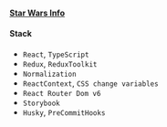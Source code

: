#### [Star Wars Info]()

#### Stack

- `React`, `TypeScript`
- `Redux`, `ReduxToolkit`
- `Normalization`
- `ReactContext`, `CSS change variables`
- `React Router Dom v6`
- `Storybook`
- `Husky`, `PreCommitHooks`
